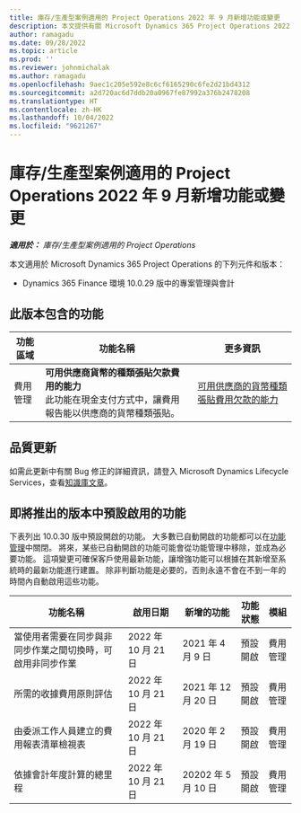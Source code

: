```yaml
---
title: 庫存/生產型案例適用的 Project Operations 2022 年 9 月新增功能或變更
description: 本文提供有關 Microsoft Dynamics 365 Project Operations 2022 年 9 月發行版本中庫存/生產型案例的品質更新資訊。
author: ramagadu
ms.date: 09/28/2022
ms.topic: article
ms.prod: ''
ms.reviewer: johnmichalak
ms.author: ramagadu
ms.openlocfilehash: 9aec1c205e592e8c6cf6165290c6fe2d21bd4312
ms.sourcegitcommit: a2d720ac6d7ddb20a0967fe87992a376b2478208
ms.translationtype: HT
ms.contentlocale: zh-HK
ms.lasthandoff: 10/04/2022
ms.locfileid: "9621267"
---
```

# <a name="whats-new-or-changed-in-project-operations-september-2022-for-stockedproduction-based-scenarios"></a>庫存/生產型案例適用的 Project Operations 2022 年 9 月新增功能或變更

_**適用於：** 庫存/生產型案例適用的 Project Operations_

本文適用於 Microsoft Dynamics 365 Project Operations 的下列元件和版本：

- Dynamics 365 Finance 環境 10.0.29 版中的專案管理與會計

## <a name="features-included-in-this-release"></a>此版本包含的功能

| 功能區域 | 功能名稱 | 更多資訊 |
| --- | --- | --- |
| 費用管理 | **可用供應商貨幣的種類張貼欠款費用的能力**<br>此功能在現金支付方式中，讓費用報告能以供應商的貨幣種類張貼。 | [可用供應商的貨幣種類張貼費用欠款的能力](/dynamics365/project-operations/expense/posting-expense-reports#enable-the-ability-to-post-expense-liability-in-vendor-currency-for-cash-payment-method-feature) |

## <a name="quality-updates"></a>品質更新

如需此更新中有關 Bug 修正的詳細資訊，請登入 Microsoft Dynamics Lifecycle Services，查看[知識庫文章](https://fix.lcs.dynamics.com/Issue/Details?bugId=726559)。

## <a name="features-turned-on-by-default-in-upcoming-release"></a>即將推出的版本中預設啟用的功能

下表列出 10.0.30 版中預設開啟的功能。 大多數已自動開啟的功能都可以在[功能管理](/dynamics365/fin-ops-core/fin-ops/get-started/feature-management/feature-management-overview)中關閉。 將來，某些已自動開啟的功能可能會從功能管理中移除，並成為必要功能。 這項變更可確保客戶使用最新功能，讓增強功能可以根據在其新增至系統時的最新功能進行建置。 除非判斷功能是必要的，否則永遠不會在不到一年的時間內自動啟用這些功能。

| 功能名稱 | 啟用日期 | 新增的功能 | 功能狀態 | 模組 |
| --- | --- | --- |--- |--- |
| 當使用者需要在同步與非同步作業之間切換時，可啟用非同步作業 | 2022 年 10 月 21 日 | 2021 年 4 月 9 日 | 預設開啟 | 費用管理 |
| 所需的收據費用原則評估 | 2022 年 10 月 21 日 | 2021 年 12 月 20 日 | 預設開啟 | 費用管理 |
| 由委派工作人員建立的費用報表清單檢視表 | 2022 年 10 月 21 日 | 2020 年 2 月 19 日 | 預設開啟 | 費用管理 |
| 依據會計年度計算的總里程 | 2022 年 10 月 21 日 | 20202 年 5 月 10 日 | 預設開啟 | 費用管理 |
